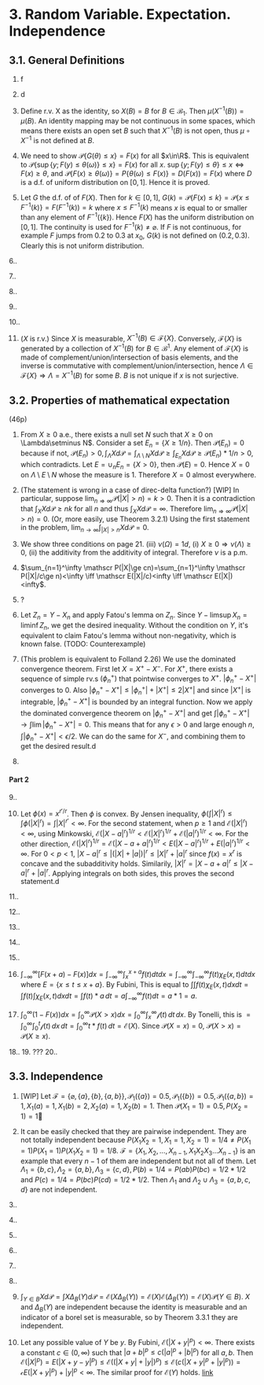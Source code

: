 # 3. Random Variable. Expectation. Independence

## 3.1. General Definitions



1. f

2. d

3. Define r.v. X as the identity, so $X(B)=B$ for $B\in\mathscr B_1$. Then $\mu(X^{-1}(B))=\mu(B)$. An identity mapping may be not continuous in some spaces, which means there exists an open set $B$ such that $X^{-1}(B)$ is not open, thus $\mu\circ X^{-1}$ is not defined at $B$.

4. We need to show $\mathscr P\{G(\theta)\le x\}=F(x)$ for all $x\in\R$. This is equivalent to $\mathscr P\{\sup\{y;F(y)\le\theta(\omega)\}\le x\}=F(x)$ for all $x$. $\sup\{y;F(y)\le\theta\}\le x \iff F(x)\ge \theta$, and $\mathscr P\{F(x)\ge\theta(\omega)\}=P\{\theta(\omega)\le F(x)\}=D(F(x))=F(x)$ where $D$ is a d.f. of uniform distribution on $[0,1]$. Hence it is proved.

5. Let $G$ the d.f. of of $F(X)$. Then for $k\in[0,1]$, $G(k)=\mathscr P\{F(x)\le k\}=\mathscr P\{x\le F^{-1}(k)\}=F(F^{-1}(k))=k$ where $x\le F^{-1}(k)$ means $x$ is equal to or smaller than any element of $F^{-1}(\{k\})$. Hence $F(X)$ has the uniform distribution on $[0,1]$. The continuity is used for $F^{-1}(k)\neq\varnothing$. If $F$ is not continuous, for example $F$ jumps from $0.2$ to $0.3$ at $x_0$, $G(k)$ is not defined on $(0.2,0.3)$. Clearly this is not uniform distribution.

6..

7..

8..

9..

10..

11. ($X$ is r.v.) Since $X$ is measurable, $X^{-1}(B)\in \mathscr F\{X\}$. Conversely, $\mathscr F\{X\}$ is generated by a collection of $X^{-1}(B)$ for $B\in\mathscr B^1$. Any element of $\mathscr F\{X\}$ is made of complement/union/intersection of basis elements, and the inverse is commutative with complement/union/intersection, hence $\Lambda\in\mathscr F\{X\}\Longrightarrow \Lambda=X^
{-1}(B)$ for some $B$.  $B$ is not unique if $x$ is not surjective.

## 3.2. Properties of mathematical expectation

(46p)

1. From $X\ge 0$ a.e., there exists a null set $N$ such that $X\ge 0$ on \Lambda\setminus N$. Consider a set $E_n=\{X\ge 1/n\}$. Then $\mathscr P(E_n)=0$ because if not, $\mathscr P(E_n)>0, \int_\Lambda Xd\mathscr P=\int_{\Lambda\setminus N} Xd\mathscr P\ge \int_{E_n} Xd\mathscr P\ge \mathscr P(E_n)*1/n>0$, which contradicts. Let $E=\cup_n E_n=\{X>0\}$, then $\mathscr P(E)=0$. Hence $X=0$ on $\Lambda\setminus E\setminus N$ whose the measure is 1. Therefore $X=0$ almost everywhere.

2. (The statement is wrong in a case of direc-delta function?) [WIP] In particular, suppose $\lim_{n\Longrightarrow\infty}\mathscr P(|X|>n)=k>0$. Then it is a contradiction that $\int_X Xd\mathscr P\ge nk$ for all $n$ and thus $\int_X Xd\mathscr P=\infty$. Therefore $\lim_{n\Longrightarrow\infty}\mathscr P(|X|>n)=0$. (Or, more easily, use Theorem 3.2.1) Using the first statement in the problem,  $\lim_{n\longrightarrow\infty}\int_{|X|>n}Xd\mathscr P=0$.

3. We show three conditions on page 21. (iii) $\nu(\Omega)=1d$, (i) $X\ge 0\Longrightarrow \nu(\Lambda)\ge 0$, (ii) the additivity from the additivity of integral. Therefore $\nu$ is a p.m.

4. $\sum_{n=1}^\infty \mathscr P(|X|\ge cn)=\sum_{n=1}^\infty \mathscr P(|X|/c\ge n)<\infty \iff \mathscr E(|X|/c)<infty \iff \mathscr E(|X|)<infty$.

5. ?

6. Let $Z_n=Y-X_n$ and apply Fatou's lemma on $Z_n$. Since $Y-\limsup X_n=\liminf Z_n$, we get the desired inequality. Without the condition on $Y$, it's equivalent to claim Fatou's lemma without non-negativity, which is known false. (TODO: Counterexample)

7. (This problem is equivalent to Folland 2.26) We use the dominated convergence theorem. First let $X=X^+-X^-$. For $X^+$, there exists a sequence of simple rv.s $(\phi^+_n)$ that pointwise converges to $X^+$. $|\phi^+_n-X^+|$ converges to $0$. Also $|\phi^+_n-X^+|\le|\phi^+_n|+|X^+|\le 2|X^+|$ and since $|X^+|$ is integrable, $|\phi^+_n-X^+|$ is bounded by an integral function. Now we apply the dominated convergence theorem on $|\phi^+_n-X^+|$ and get $\int |\phi^+_n-X^+| \longrightarrow \int \lim |\phi^+_n-X^+| = 0$. This means that for any $\epsilon>0$ and large enough $n$, $\int |\phi^+_n-X^+| < \epsilon/2$. We can do the same for $X^-$, and combining them to get the desired result.d

8.

#### Part 2

9..

10. Let $\phi(x)=x^{r'/r}$. Then $\phi$ is convex. By Jensen inequality, $\phi(\int |X|^{r})\le \int \phi(|X|^{r})=\int |X|^{r'}<\infty$. For the second statement, when $p\ge 1$ and $\mathscr E(|X|^r)<\infty$, using Minkowski, $\mathscr E(|X-a|^r)^{1/r} < \mathscr E(|X|^r)^{1/r} + \mathscr E(|a|^r)^{1/r} < \infty$. For the other direction, $\mathscr E(|X|^r)^{1/r}=\mathscr E(|X-a+a|^r)^{1/r}<E(|X-a|^r)^{1/r}+E(|a|^r)^{1/r}<\infty$. For $0<p<1$, $|X-a|^r\le |(|X|+|a|)|^r\le |X|^r+|a|^r$ since $f(x)=x^r$ is concave and the subadditivity holds. Similarily, $|X|^r=|X-a+a|^r\le |X-a|^r+|a|^r$. Applying integrals on both sides, this proves the second statement.d

11..

12..

13..

14..

15..

16. $\int_{-\infty}^{\infty}[F(x+a)-F(x)]dx=\int_{-\infty}^{\infty}\int_{x}^{x+a} f(t) dt dx=\int_{-\infty}^{\infty}\int_{-\infty}^{\infty} f(t) \chi_E(x,t) dt dx$ where $E=\{x\le t\le x+a\}$. By Fubini, This is equal to $\int\int f(t)\chi_E(x,t)dxdt = \int f(t) \int \chi_E(x,t) dxdt = \int f(t)*a \,dt=a\int_{-\infty}^\infty f(t)dt = a*1 = a$.

17. $\int_0^\infty (1-F(x)) dx=\int_0^\infty \mathscr P(X>x)dx=\int_0^\infty \int_x^\infty \mathscr f(t) \,dt \,dx$. By Tonelli, this is $=\int_0^\infty \int_0^t \mathscr f(t) \,dx \,dt=\int_0^\infty t*f(t)\,dt=\mathscr E(X)$. Since $\mathscr P(X=x)=0$, $\mathscr P(X>x)=\mathscr P(X\ge x)$.

18..
19. ???
20..

## 3.3. Independence

1. [WIP] Let $\mathscr F=\{\varnothing,\{a\},\{b\},\{a,b\}\}, \mathscr P_1(\{a\})=0.5, \mathscr P_1(\{b\})=0.5, \mathscr P_1(\{a,b\})=1, X_1(a)=1, X_1(b)=2, X_2(a)=1, X_2(b)=1$. Then $\mathscr P(X_1=1)=0.5, P(X_2=1)=1$

2. It can be easily checked that they are pairwise independent. They are not totally independent because $P(X_1X_2=1,X_1=1,X_2=1)=1/4\neq P(X_1=1)P(X_1=1)P(X_1X_2=1)=1/8$. $\mathscr F=\{X_1,X_2,\dots,X_{n-1},X_1X_2X_3\dots X_{n-1}\}$ is an example that every $n-1$ of them are independent but not all of them. Let $\Lambda_1=\{b,c\},\Lambda_2=\{a,b\},\Lambda_3=\{c,d\}, P(b)=1/4=P(ab)P(bc)=1/2*1/2$ and $P(c)=1/4=P(bc)P(cd)=1/2*1/2$. Then $\Lambda_1$ and $\Lambda_2\cup\Lambda_3=\{a,b,c,d\}$ are not independent.

3..

4..

5..

6..

7..

8..

9. $\int_{Y\in B}Xd\mathscr P=\int X\Delta_B(Y)d\mathscr P=\mathscr E(X\Delta_B(Y))=\mathscr E(X) \mathscr E(\Delta_B(Y))=\mathscr E(X) \mathscr P(Y\in B)$. $X$ and $\Delta_B(Y)$ are independent because the identity is measurable and an indicator of a borel set is measurable, so by Theorem 3.3.1 they are independent.

10. Let any possible value of $Y$ be $y$. By Fubini, $\mathscr E(|X+y|^p)<\infty$. There exists a constant $c\in(0,\infty)$ such that $|a+b|^p\le c(|a|^p+|b|^p)$ for all $a, b$.  Then $\mathscr E(|X|^p)=E(|X+y-y|^p)\le \mathscr E((|X+y|+|y|)^p)\le\mathscr E(c(|X+y|^p+|y|^p))=\mathscr cE(|X+y|^p)+|y|^p<\infty$. The similar proof for $\mathscr E(Y)$ holds. [link](https://math.stackexchange.com/questions/1589248/if-the-sum-of-two-independent-random-variables-is-lp-does-it-imply-that)

